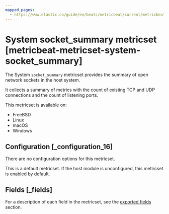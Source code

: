 ```yaml
---
mapped_pages:
  - https://www.elastic.co/guide/en/beats/metricbeat/current/metricbeat-metricset-system-socket_summary.html
---
```


# System socket_summary metricset [metricbeat-metricset-system-socket_summary]

The System `socket_summary` metricset provides the summary of open network sockets in the host system.

It collects a summary of metrics with the count of existing TCP and UDP connections and the count of listening ports.

This metricset is available on:

* FreeBSD
* Linux
* macOS
* Windows


## Configuration [_configuration_16]

There are no configuration options for this metricset.

This is a default metricset. If the host module is unconfigured, this metricset is enabled by default.

## Fields [_fields]

For a description of each field in the metricset, see the [exported fields](/reference/metricbeat/exported-fields-system.md) section.

